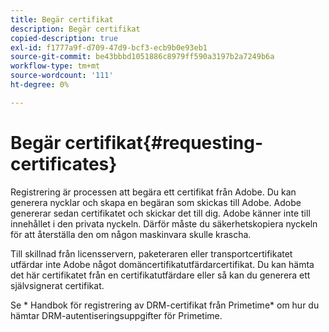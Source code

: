 ```yaml
---
title: Begär certifikat
description: Begär certifikat
copied-description: true
exl-id: f1777a9f-d709-47d9-bcf3-ecb9b0e93eb1
source-git-commit: be43bbbd1051886c8979ff590a3197b2a7249b6a
workflow-type: tm+mt
source-wordcount: '111'
ht-degree: 0%

---
```


# Begär certifikat{#requesting-certificates}

Registrering är processen att begära ett certifikat från Adobe. Du kan generera nycklar och skapa en begäran som skickas till Adobe. Adobe genererar sedan certifikatet och skickar det till dig. Adobe känner inte till innehållet i den privata nyckeln. Därför måste du säkerhetskopiera nyckeln för att återställa den om någon maskinvara skulle krascha.

Till skillnad från licensservern, paketeraren eller transportcertifikatet utfärdar inte Adobe något domäncertifikatutfärdarcertifikat. Du kan hämta det här certifikatet från en certifikatutfärdare eller så kan du generera ett självsignerat certifikat.

Se * Handbok för registrering av DRM-certifikat från Primetime* om hur du hämtar DRM-autentiseringsuppgifter för Primetime.
